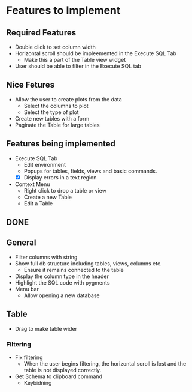 # Features to Implement

## Required Features

- Double click to set column width
- Horizontal scroll should be impleemented in the Execute SQL Tab
    - Make this a part of the Table view widget
- User should be able to filter in the Execute SQL tab

## Nice Fetures

- Allow the user to create plots from the data
    - Select the columns to plot
    - Select the type of plot
- Create new tables with a form
- Paginate the Table for large tables

## Features being implemented

- Execute SQL Tab
    - Edit environment
    - Popups for tables, fields, views and basic commands.
    - [x] Display errors in a text region
- Context Menu
    - Right click to drop a table or view
    - Create a new Table
    - Edit a Table


## DONE

## General
- Filter columns with string
- Show full db structure including tables, views, columns etc.
    - Ensure it remains connected to the table
- Display the column type in the header
- Highlight the SQL code with pygments
- Menu bar
    - Allow opening a new database

## Table

- Drag to make table wider
### Filtering

- Fix filtering
    - When the user begins filtering, the horizontal scroll is lost and the table is not displayed correctly.
- Get Schema to clipboard command
    - Keybidning
